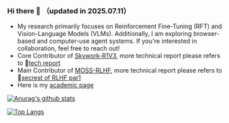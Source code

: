 ### Hi there 👋 （updated in 2025.07.11）
- My research primarily focuses on Reinforcement Fine-Tuning (RFT) and Vision-Language Models (VLMs). Additionally, I am exploring browser-based and computer-use agent systems. If you're interested in collaboration, feel free to reach out!
- Core Contributor of [Skywork-R1V3](https://github.com/SkyworkAI/Skywork-R1V), more technical report please refers to 📰[tech report](https://arxiv.org/abs/2507.06167)
- Main Contributor of [MOSS-RLHF](https://github.com/OpenLMLab/MOSS-RLHF), more technical report please refers to 📰[secrest of RLHF par1](https://arxiv.org/abs/2307.04964)
- Here is my [academic page](https://fakerbaby.github.io/)

  
[![Anurag's github stats](https://github-readme-stats.vercel.app/api?username=fakerbaby&show_icons=true&theme=tokyonight)](https://github.com/anuraghazra/github-readme-stats)

[![Top Langs](https://github-readme-stats.vercel.app/api/top-langs/?username=fakerbaby&layout=compact)](https://github.com/anuraghazra/github-readme-stats)

<!-- [![Readme Card](https://github-readme-stats.vercel.app/api/pin/?username=fakerbaby&repo=Flare)](https://github.com/anuraghazra/github-readme-stats) -->

<!--
**fakerbaby/fakerbaby** is a ✨ _special_ ✨ repository because its `README.md` (this file) appears on your GitHub profile.

Here are some ideas to get you started:

- 🔭 I’m currently working on ...
- 🌱 I’m currently learning ...
- 👯 I’m looking to collaborate on ...
- 🤔 I’m looking for help with ...
- 💬 Ask me about ...
- 📫 How to reach me: ...
- 😄 Pronouns: ...
- ⚡ Fun fact: ...
-->
